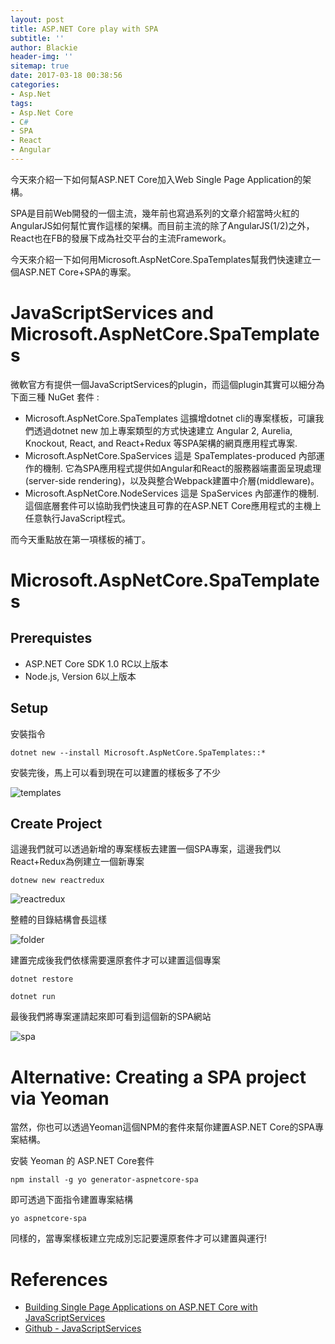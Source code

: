 ```yaml
---
layout: post
title: ASP.NET Core play with SPA
subtitle: ''
author: Blackie
header-img: ''
sitemap: true
date: 2017-03-18 00:38:56
categories:
- Asp.Net
tags: 
- Asp.Net Core
- C#
- SPA
- React
- Angular
---
```


今天來介紹一下如何幫ASP.NET Core加入Web Single Page Application的架構。

<!-- More -->

SPA是目前Web開發的一個主流，幾年前也寫過系列的文章介紹當時火紅的AngularJS如何幫忙實作這樣的架構。而目前主流的除了AngularJS(1/2)之外，React也在FB的發展下成為社交平台的主流Framework。

今天來介紹一下如何用Microsoft.AspNetCore.SpaTemplates幫我們快速建立一個ASP.NET Core+SPA的專案。

# JavaScriptServices and Microsoft.AspNetCore.SpaTemplates #

微軟官方有提供一個JavaScriptServices的plugin，而這個plugin其實可以細分為下面三種 NuGet 套件 :

- Microsoft.AspNetCore.SpaTemplates
    這擴增dotnet cli的專案樣板，可讓我們透過dotnet new 加上專案類型的方式快速建立 Angular 2, Aurelia, Knockout, React, and React+Redux 等SPA架構的網頁應用程式專案.
- Microsoft.AspNetCore.SpaServices 
    這是 SpaTemplates-produced 內部運作的機制. 它為SPA應用程式提供如Angular和React的服務器端畫面呈現處理(server-side rendering)，以及與整合Webpack建置中介層(middleware)。
- Microsoft.AspNetCore.NodeServices 
    這是 SpaServices 內部運作的機制. 這個底層套件可以協助我們快速且可靠的在ASP.NET Core應用程式的主機上任意執行JavaScript程式。

而今天重點放在第一項樣板的補丁。

# Microsoft.AspNetCore.SpaTemplates #

## Prerequistes ##

- ASP.NET Core SDK 1.0 RC以上版本
- Node.js, Version 6以上版本

## Setup ##

安裝指令

    dotnet new --install Microsoft.AspNetCore.SpaTemplates::*

安裝完後，馬上可以看到現在可以建置的樣板多了不少

![templates](templates.png)

## Create Project ##

這邊我們就可以透過新增的專案樣板去建置一個SPA專案，這邊我們以React+Redux為例建立一個新專案

    dotnew new reactredux

![reactredux](reactredux.png)

整體的目錄結構會長這樣

![folder](folder.png)

建置完成後我們依樣需要還原套件才可以建置這個專案

    dotnet restore

    dotnet run

最後我們將專案運請起來即可看到這個新的SPA網站

![spa](spa.png)

# Alternative: Creating a SPA project via Yeoman #

當然，你也可以透過Yeoman這個NPM的套件來幫你建置ASP.NET Core的SPA專案結構。

安裝 Yeoman 的 ASP.NET Core套件

    npm install -g yo generator-aspnetcore-spa

即可透過下面指令建置專案結構

    yo aspnetcore-spa

同樣的，當專案樣板建立完成別忘記要還原套件才可以建置與運行!

# References #
- [Building Single Page Applications on ASP.NET Core with JavaScriptServices](https://blogs.msdn.microsoft.com/webdev/2017/02/14/building-single-page-applications-on-asp-net-core-with-javascriptservices/) 
- [Github - JavaScriptServices](https://github.com/aspnet/JavaScriptServices)